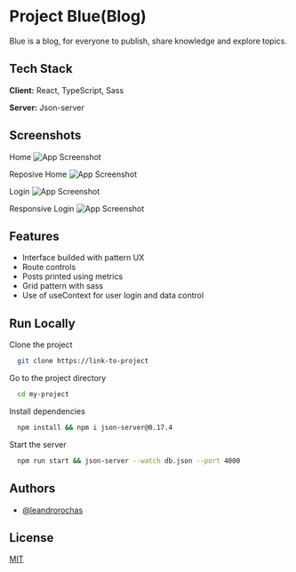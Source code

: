 # Project Blue(Blog)

Blue is a blog, for everyone to publish, share knowledge and explore topics.

## Tech Stack

**Client:** React, TypeScript, Sass

**Server:** Json-server

## Screenshots

Home
![App Screenshot](https://i.ibb.co/NnSh099/Screenshot-1.png)

Reposive Home
![App Screenshot](https://i.ibb.co/Vj2vW3Z/Screenshot-2.png)

Login
![App Screenshot](https://i.ibb.co/gDV29tF/login.png)

Responsive Login
![App Screenshot](https://i.ibb.co/NNs7pdK/responsive-Login.png)

## Features

- Interface builded with pattern UX
- Route controls
- Posts printed using metrics
- Grid pattern with sass
- Use of useContext for user login and data control

## Run Locally

Clone the project

```bash
  git clone https://link-to-project
```

Go to the project directory

```bash
  cd my-project
```

Install dependencies

```bash
  npm install && npm i json-server@0.17.4
```

Start the server

```bash
  npm run start && json-server --watch db.json --port 4000

```

## Authors

- [@leandrorochas](https://www.github.com/leandrorochas)

## License

[MIT](https://choosealicense.com/licenses/mit/)
